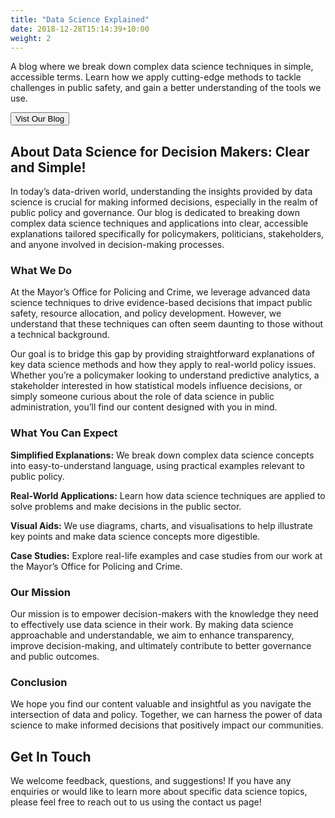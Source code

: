 ```yaml
---
title: "Data Science Explained"
date: 2018-12-28T15:14:39+10:00
weight: 2
---
```


A blog where we break down complex data science techniques in simple, accessible terms. Learn how we apply cutting-edge methods to tackle challenges in public safety, and gain a better understanding of the tools we use.

<a href="https://mopac-ds.github.io/LearningResource-Data-Science-for-Decision-Makers-Clear-and-Simple/" target="_blank"><button name="button">Vist Our Blog</button></a>


## About Data Science for Decision Makers: Clear and Simple!

In today’s data-driven world, understanding the insights provided by data science is crucial for making informed decisions, especially in the realm of public policy and governance. Our blog is dedicated to breaking down complex data science techniques and applications into clear, accessible explanations tailored specifically for policymakers, politicians, stakeholders, and anyone involved in decision-making processes.

### What We Do

At the Mayor’s Office for Policing and Crime, we leverage advanced data science techniques to drive evidence-based decisions that impact public safety, resource allocation, and policy development. However, we understand that these techniques can often seem daunting to those without a technical background.

Our goal is to bridge this gap by providing straightforward explanations of key data science methods and how they apply to real-world policy issues. Whether you’re a policymaker looking to understand predictive analytics, a stakeholder interested in how statistical models influence decisions, or simply someone curious about the role of data science in public administration, you’ll find our content designed with you in mind.

### What You Can Expect

**Simplified Explanations:** We break down complex data science concepts into easy-to-understand language, using practical examples relevant to public policy.

**Real-World Applications:** Learn how data science techniques are applied to solve problems and make decisions in the public sector.

**Visual Aids:** We use diagrams, charts, and visualisations to help illustrate key points and make data science concepts more digestible.

**Case Studies:** Explore real-life examples and case studies from our work at the Mayor’s Office for Policing and Crime.

### Our Mission

Our mission is to empower decision-makers with the knowledge they need to effectively use data science in their work. By making data science approachable and understandable, we aim to enhance transparency, improve decision-making, and ultimately contribute to better governance and public outcomes.

### Conclusion

 We hope you find our content valuable and insightful as you navigate the intersection of data and policy. Together, we can harness the power of data science to make informed decisions that positively impact our communities.

## Get In Touch

We welcome feedback, questions, and suggestions! If you have any enquiries or would like to learn more about specific data science topics, please feel free to reach out to us using the contact us page!

